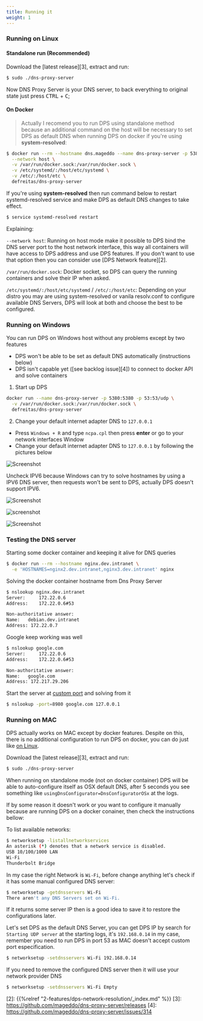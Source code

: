 ```yaml
---
title: Running it
weight: 1
---
```


### Running on Linux

#### Standalone run (Recommended)

Download the [latest release][3], extract and run:
```bash
$ sudo ./dns-proxy-server
```
Now DNS Proxy Server is your DNS server, to back everything to original state just press <kbd>CTRL</kbd> + <kbd>C</kbd>;

#### On Docker

> Actually I recomend you to run DPS using standalone method because an additional command on the host
will be necessary to set DPS as default DNS
when running DPS on docker if you're using **system-resolved**:

```bash
$ docker run --rm --hostname dns.mageddo --name dns-proxy-server -p 5380:5380 \
  --network host \
  -v /var/run/docker.sock:/var/run/docker.sock \
  -v /etc/systemd/:/host/etc/systemd \
  -v /etc/:/host/etc \
  defreitas/dns-proxy-server
```

If you're using **system-resolved** then run command below to restart systemd-resolved service
and make DPS as default DNS changes to take effect.

```bash
$ service systemd-resolved restart
```

Explaining: 

`--network host`: Running on host mode make it possible to DPS bind the 
DNS server port to the host network interface, this way all containers will have access to DPS address 
and use DPS features. 
If you don't want to use that option then you can consider use [DPS Network feature][2].

`/var/run/docker.sock`: Docker socket, so DPS can query the running containers and solve their IP when asked.

`/etc/systemd/:/host/etc/systemd` / `/etc/:/host/etc`: Depending on your distro you may are using system-resolved or 
vanila resolv.conf to configure available DNS Servers, DPS will look at both and choose the best to be configured.

### Running on Windows

You can run DPS on Windows host without any problems except by two features

* DPS won't be able to be set as default DNS automatically (instructions below)
* DPS isn't capable yet ([see backlog issue][4]) to connect to docker API and solve containers 

1. Start up DPS
```bash
docker run --name dns-proxy-server -p 5380:5380 -p 53:53/udp \
  -v /var/run/docker.sock:/var/run/docker.sock \ 
  defreitas/dns-proxy-server
```

2. Change your default internet adapter DNS to `127.0.0.1`

* Press `Windows + R` and type `ncpa.cpl` then press **enter** or go to your network interfaces Window
* Change your default internet adapter DNS to `127.0.0.1` by following the 
pictures below

![Screenshot](https://i.imgur.com/UAVUgLf.png?width=10pc&classes=shadow)

Uncheck IPV6 because Windows can try to solve hostnames by using a IPV6 DNS server,
then requests won't be sent to DPS, actually DPS doesn't support IPV6.

![Screenshot](https://i.imgur.com/DGPdFRD.png?width=10pc&classes=shadow)

![screenshot](https://i.imgur.com/EcZF6mG.png?width=10pc&classes=shadow)

![Screenshot](https://i.imgur.com/0bxASqd.png?width=10pc&classes=shadow)

### Testing the DNS server

Starting some docker container and keeping it alive for DNS queries

```bash
$ docker run --rm --hostname nginx.dev.intranet \
  -e 'HOSTNAMES=nginx2.dev.intranet,nginx3.dev.intranet' nginx
```

Solving the docker container hostname from Dns Proxy Server

```bash
$ nslookup nginx.dev.intranet
Server:		172.22.0.6
Address:	172.22.0.6#53

Non-authoritative answer:
Name:	debian.dev.intranet
Address: 172.22.0.7
```

Google keep working was well

```bash
$ nslookup google.com
Server:		172.22.0.6
Address:	172.22.0.6#53

Non-authoritative answer:
Name:	google.com
Address: 172.217.29.206
```

Start the server at [custom port](#configure-your-dns) and solving from it

```bash
$ nslookup -port=8980 google.com 127.0.0.1
```

### Running on MAC

DPS actually works on MAC except by docker features. Despite on this,
there is no additional configuration to run DPS on docker, you can do just like [on Linux](#running-on-linux).

Download the [latest release][3], extract and run:
```bash
$ sudo ./dns-proxy-server
```

When running on standalone mode (not on docker container) DPS will be able to auto-configure itself as OSX default DNS, 
after 5 seconds you see something like `usingDnsConfigurator=DnsConfiguratorOSx` at the logs.

If by some reason it doesn't work or you want to configure it manually because are running DPS on a docker conainer,
then check the instructions bellow: 

To list available networks:
```bash
$ networksetup -listallnetworkservices
An asterisk (*) denotes that a network service is disabled.
USB 10/100/1000 LAN
Wi-Fi
Thunderbolt Bridge
```
In my case the right Network is `Wi-Fi`, before change anything let's check if it has some manual
configured DNS server:
```bash
$ networksetup -getdnsservers Wi-Fi
There aren't any DNS Servers set on Wi-Fi. 
```
If it returns some server IP then is a good idea to save it to restore the configurations later.

Let's set DPS as the default DNS Server, you can get DPS IP by search for `Starting UDP server` at the starting logs,
it's `192.168.0.14` in my case, remember you need to run DPS in port 53 as MAC doesn't accept custom port especification.

```bash
$ networksetup -setdnsservers Wi-Fi 192.168.0.14
```

If you need to remove the configured DNS server then it will use your network provider DNS
```bash
$ networksetup -setdnsservers Wi-Fi Empty
```

[1]: https://imgur.com/a/LlDH8AM
[2]: {{%relref "2-features/dps-network-resolution/_index.md" %}}
[3]: https://github.com/mageddo/dns-proxy-server/releases
[4]: https://github.com/mageddo/dns-proxy-server/issues/314
